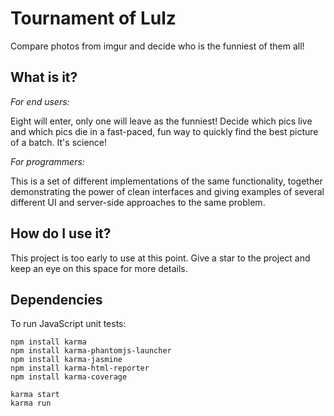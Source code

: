 Tournament of Lulz
==================

Compare photos from imgur and decide who is the funniest of them all!

## What is it?

*For end users:*

Eight will enter, only one will leave as the funniest!  Decide which pics live and which pics die in a fast-paced, fun way to quickly find the best picture of a batch.  It's science!

*For programmers:*

This is a set of different implementations of the same functionality, together demonstrating the power of clean interfaces and giving examples of several different UI and server-side approaches to the same problem.

## How do I use it?

This project is too early to use at this point.  Give a star to the project and keep an eye on this space for more details.

## Dependencies

To run JavaScript unit tests:

	npm install karma
	npm install karma-phantomjs-launcher
	npm install karma-jasmine
	npm install karma-html-reporter
	npm install karma-coverage

	karma start
	karma run

